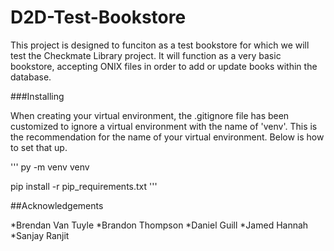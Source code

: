 # D2D-Test-Bookstore

This project is designed to funciton as a test bookstore for which we will test the Checkmate Library project.  It will function as a very basic bookstore, accepting ONIX files in order to add or update books within the database.

###Installing

When creating your virtual environment, the .gitignore file has been customized to ignore a virtual environment with the name of 'venv'.  This is the recommendation for the name of your virtual environment.  Below is how to set that up.

'''
py -m venv venv

pip install -r pip_requirements.txt
'''

##Acknowledgements

*Brendan Van Tuyle
*Brandon Thompson
*Daniel Guill
*Jamed Hannah
*Sanjay Ranjit